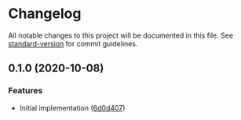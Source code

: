 # Changelog

All notable changes to this project will be documented in this file. See [standard-version](https://github.com/conventional-changelog/standard-version) for commit guidelines.

## 0.1.0 (2020-10-08)


### Features

* Initial implementation ([6d0d407](https://github.com/cfware/fastify-integration-daemon/commit/6d0d40735b1571001ee89388703788a542e2ba07))
